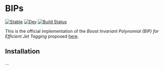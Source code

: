 # BIPs

[![Stable](https://img.shields.io/badge/docs-stable-blue.svg)](https://cortner.github.io/BIPs.jl/stable/)
[![Dev](https://img.shields.io/badge/docs-dev-blue.svg)](https://cortner.github.io/BIPs.jl/dev/)
[![Build Status](https://github.com/cortner/BIPs.jl/actions/workflows/CI.yml/badge.svg?branch=main)](https://github.com/cortner/BIPs.jl/actions/workflows/CI.yml?query=branch%3Amain)

This is the official implementation of the *Boost Invariant Polynomial (BIP) for Efficient Jet Tagging* proposed [here](https://arxiv.org/abs/2207.08272).

## Installation
 ... 